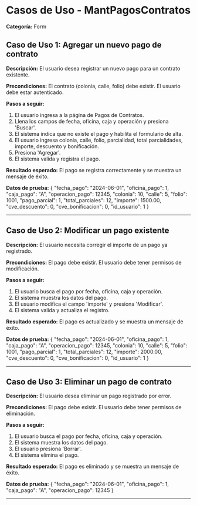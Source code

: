 # Casos de Uso - MantPagosContratos

**Categoría:** Form

## Caso de Uso 1: Agregar un nuevo pago de contrato

**Descripción:** El usuario desea registrar un nuevo pago para un contrato existente.

**Precondiciones:**
El contrato (colonia, calle, folio) debe existir. El usuario debe estar autenticado.

**Pasos a seguir:**
1. El usuario ingresa a la página de Pagos de Contratos.
2. Llena los campos de fecha, oficina, caja y operación y presiona 'Buscar'.
3. El sistema indica que no existe el pago y habilita el formulario de alta.
4. El usuario ingresa colonia, calle, folio, parcialidad, total parcialidades, importe, descuento y bonificación.
5. Presiona 'Agregar'.
6. El sistema valida y registra el pago.

**Resultado esperado:**
El pago se registra correctamente y se muestra un mensaje de éxito.

**Datos de prueba:**
{
  "fecha_pago": "2024-06-01",
  "oficina_pago": 1,
  "caja_pago": "A",
  "operacion_pago": 12345,
  "colonia": 10,
  "calle": 5,
  "folio": 1001,
  "pago_parcial": 1,
  "total_parciales": 12,
  "importe": 1500.00,
  "cve_descuento": 0,
  "cve_bonificacion": 0,
  "id_usuario": 1
}

---

## Caso de Uso 2: Modificar un pago existente

**Descripción:** El usuario necesita corregir el importe de un pago ya registrado.

**Precondiciones:**
El pago debe existir. El usuario debe tener permisos de modificación.

**Pasos a seguir:**
1. El usuario busca el pago por fecha, oficina, caja y operación.
2. El sistema muestra los datos del pago.
3. El usuario modifica el campo 'importe' y presiona 'Modificar'.
4. El sistema valida y actualiza el registro.

**Resultado esperado:**
El pago es actualizado y se muestra un mensaje de éxito.

**Datos de prueba:**
{
  "fecha_pago": "2024-06-01",
  "oficina_pago": 1,
  "caja_pago": "A",
  "operacion_pago": 12345,
  "colonia": 10,
  "calle": 5,
  "folio": 1001,
  "pago_parcial": 1,
  "total_parciales": 12,
  "importe": 2000.00,
  "cve_descuento": 0,
  "cve_bonificacion": 0,
  "id_usuario": 1
}

---

## Caso de Uso 3: Eliminar un pago de contrato

**Descripción:** El usuario desea eliminar un pago registrado por error.

**Precondiciones:**
El pago debe existir. El usuario debe tener permisos de eliminación.

**Pasos a seguir:**
1. El usuario busca el pago por fecha, oficina, caja y operación.
2. El sistema muestra los datos del pago.
3. El usuario presiona 'Borrar'.
4. El sistema elimina el pago.

**Resultado esperado:**
El pago es eliminado y se muestra un mensaje de éxito.

**Datos de prueba:**
{
  "fecha_pago": "2024-06-01",
  "oficina_pago": 1,
  "caja_pago": "A",
  "operacion_pago": 12345
}

---

